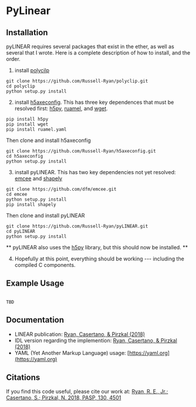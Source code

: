 # PyLinear



## Installation
pyLINEAR requires several packages that exist in the ether, as well as several that I wrote.  Here is a complete description of how to install, and the order.

1. install [polycilp](https://github.com/Russell-Ryan/polyclip)
```
git clone https://github.com/Russell-Ryan/polyclip.git
cd polyclip
python setup.py install
```


2. install [h5axeconfig](https://github.com/Russell-Ryan/h5axeconfig).  This has three key dependences that must be resolved first: [h5py](https://pypi.org/project/h5py/), [ruamel](https://pypi.org/project/ruamel.yaml/), and [wget](https://pypi.org/project/wget/).

```
pip install h5py
pip install wget
pip install ruamel.yaml
```

Then clone and install h5axeconfig

```
git clone https://github.com/Russell-Ryan/h5axeconfig.git
cd h5axeconfig
python setup.py install
```

3. install pyLINEAR.  This has two key dependencies not yet resolved: [emcee](https://github.com/dfm/emcee) and [shapely](https://pypi.org/project/Shapely/)
```
git clone https://github.com/dfm/emcee.git
cd emcee
python setup.py install
pip install shapely
```

Then clone and install pyLINEAR
```
git clone https://github.com/Russell-Ryan/pyLINEAR.git
cd pyLINEAR
python setup.py install
```

** pyLINEAR also uses the [h5py](https://pypi.org/project/h5py/) library, but this should now be installed. **

4. Hopefully at this point, everything should be working --- including the compiled C components.



## Example Usage
```

TBD

```



## Documentation


* LINEAR publication: [Ryan, Casertano, & Pirzkal (2018)](https://ui.adsabs.harvard.edu/abs/2018PASP..130c4501R/abstract)
* IDL version regarding the implemention: [Ryan, Casertano, \& Pirzkal (2018)](http://www.stsci.edu/hst/wfc3/documents/ISRs/WFC3-2018-13.pdf)
* YAML (Yet Another Markup Language) usage: [https://yaml.org](https://yaml.org)



## Citations

If you find this code useful, please cite our work at: [Ryan, R. E., Jr.; Casertano, S.; Pirzkal, N. 2018, PASP, 130, 4501](https://ui.adsabs.harvard.edu/abs/2018PASP..130c4501R/abstract)

